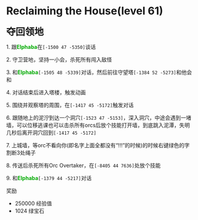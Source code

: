 # Reclaiming the House(level 61)
<span style="font-size: 25px;">**夺回领地**</span>

<span class="stage-index">1.</span> 跟<font color=00AA00>**Elphaba**</font>在`[-1500 47 -5350]`谈话

<span class="stage-index">2.</span> 守卫营地，坚持一小会，杀死所有闯入敌怪

<span class="stage-index">3.</span> 和<font color=00AA00>**Elphaba**</font>`[-1505 48 -5339]`对话，然后前往守望塔`[-1384 52 -5273]`和他会和

<span class="stage-index">4.</span> 对话结束后进入塔楼，触发动画

<span class="stage-index">5.</span> 围绕并观察塔的周围，在`[-1417 45 -5172]`触发对话

<span class="stage-index">6.</span> 跟随地上的泥泞到达一个洞穴`[-1523 47 -5153]`，深入洞穴，中途会遇到一堵墙，可以位移逃课也可以击杀所有orcs后放个技能打开墙，到底跳入泥潭，失明几秒后离开洞穴回到`[-1417 45 -5172]`

<span class="stage-index">7.</span> 上城墙，等orc不看向你(即名字上面全都没有“!!!”的时候)的时候右键绿色的字割断3处绳子

<span class="stage-index">8.</span> 传送后杀死所有Orc Overtaker，在`[-8405 44 7636]`处放个技能

<span class="stage-index">9.</span> 和<font color=00AA00>**Elphaba**</font>`[-1379 44 -5217]`对话

奖励
+ 250000 经验值
+ 1024 绿宝石